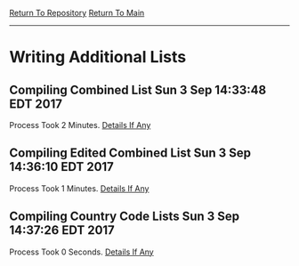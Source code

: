[Return To Repository](https://github.com/deathbybandaid/piholeparser/blob/master/)
[Return To Main](https://github.com/deathbybandaid/piholeparser/blob/master/RecentRunLogs/Mainlog.md)
____________________________________
# Writing Additional Lists

## Compiling Combined List Sun 3 Sep 14:33:48 EDT 2017
Process Took 2 Minutes.
[Details If Any](https://github.com/deathbybandaid/piholeparser/blob/master/RecentRunLogs/TopLevelScripts/ListgenScripts/60-Compiling-Combined-List.md)

## Compiling Edited Combined List Sun 3 Sep 14:36:10 EDT 2017
Process Took 1 Minutes.
[Details If Any](https://github.com/deathbybandaid/piholeparser/blob/master/RecentRunLogs/TopLevelScripts/ListgenScripts/70-Compiling-Edited-Combined-List.md)

## Compiling Country Code Lists Sun 3 Sep 14:37:26 EDT 2017
Process Took 0 Seconds.
[Details If Any](https://github.com/deathbybandaid/piholeparser/blob/master/RecentRunLogs/TopLevelScripts/ListgenScripts/75-Compiling-Country-Code-Lists.md)

